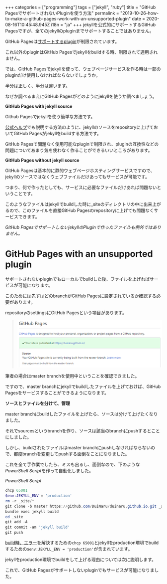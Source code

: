 +++
categories = ["programming"]
tags = ["jekyll", "ruby"]
title = "GitHub PagesでサポートされないPluginを使う方法"
permalink = "2019-10-26-how-to-make-a-github-pages-work-with-an-unsupported-plugin"
date = 2020-08-16T10:45:48.945Z
i18n = "ja"
+++
jekyllを公式的にサポートするGitHub Pagesですが、全てのjekyllのpluginまでサポートすることではありません。

GitHub Pagesは[サポートするplugin](http://pages.github.com/versions/)が制限されています。

これ以外のpluginはGitHub Pagesでjekyllをbuildする時、制限されて適用されません。

では、GitHub Pagesでjekyllを使って、ウェブページサービスを作る時は一部のpluginだけ使用しなければならないでしょうか。

半分は正しく、半分は違います。

なぜか調べるまえにGitHub Pagesがどのようにjekyllを使うか調べましょう。

**GitHub Pages with jekyll source**

Github Pagesでjekyllを使う簡単な方法です。

[公式ヘルプ](https://help.github.com/en/github/working-with-github-pages/setting-up-a-github-pages-site-with-jekyll)でも説明する方法のように、jekyllのソースをrepositoryに上げておいてGitHub Pagesがjekyllをbuildする方法です。

GitHub Pagesで問題なく使用可能なpluginで制限され、pluginの互換性などの問題についてあまり気を使わなく作ることができるいいところがあります。

**GitHub Pages without jekyll source**

GitHub Pagesは基本的に静的ウェブページホスティングサービスですので、jekyllのソースではなくウェブファイルだけあってもサービスが可能です。

つまり、何で作ったとしても、サービスに必要なファイルだけあれば問題ないということです。

このようなファイルはjekyllでbuildした時に_siteのディレクトリの中に出来上がるので、このファイルを直接GitHub Pagesのrepositoryに上げても問題なくサービスできます。

*GitHub PagesでサポートしないjekyllのPluginで作ったファイルも例外ではありません。*

# GitHub Pages with an unsupported plugin

サポートされないpluginでもローカルでbuildした後、ファイルを上げればサービスが可能になります。

このためには先ずはどのbranchがGitHub Pagesに設定されているか確認する必要があります。

repositoryのsettingsにGitHub Pagesという項目があります。

> ![GitHub Pages Settings](/img/uploads/settings-github-pages.png)

筆者の場合はmaster branchを使用中ということを確認できました。

ですので、master branchにjekyllでbuildしたファイルを上げておけば、GitHub Pagesをサービスすることができるようになります。

**ソースとファイルを分けて、管理**

master branchにbuildしたファイルを上げたら、ソースは分けて上げたくなりました。

それでsourcesというbranchを作り、ソースは該当のbranchにpushするとことにしました。

しかし、buildされたファイルはmaster branchにpushしなければならないので、都度branchを変更してpushする面倒なことになりました。

これを全て手作業でしたら、ミスも出るし、面倒なので、下のような*PowerShell Script*を作って自動化しました。

*PowerShell Script*

```powershell
chcp 65001
$env:JEKYLL_ENV = 'production'
rm -r _site/*
git clone -b master https://github.com/DuiNaru/duinaru.github.io.git _site
bundle exec jekyll build
cd _site
git add -A
git commit -am 'jekyll build'
git push
```

[build時、エラー](/2019/10/23/blog-with-development-and-experience#%E5%95%8F%E9%A1%8C%E8%A7%A3%E6%B1%BA)を解決するための`chcp 65001`とjekyllをproduction環境でbuildするための`$env:JEKYLL_ENV = 'production'`が含まれています。

jekyllをproduction環境でbuildをして上げる理由については次に説明します。

これで、GitHub Pagesがサポートしないpluginでもサービスが可能になりました。
